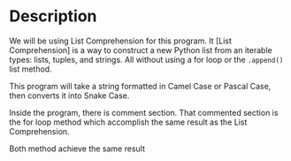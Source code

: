 # Description

We will be using List Comprehension for this program. It [List Comprehension] is a way to construct a new Python list from an iterable types: lists, tuples, and strings. All without using a for loop or the `.append()` list method.

This program will take a string formatted in Camel Case or Pascal Case, then converts it into Snake Case.

Inside the program, there is comment section. That commented section is the for loop method which accomplish the same result as the List Comprehension. 

Both method achieve the same result
